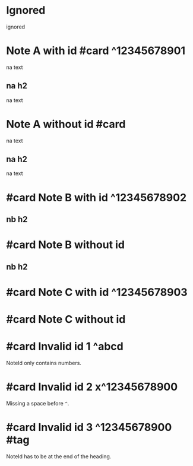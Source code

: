 # Ignored

ignored

# Note A with id #card ^12345678901

na text

## na h2

na text

# Note A without id #card

na text

## na h2

na text

# #card Note B with id ^12345678902

## nb h2

# #card Note B without id

## nb h2

# #card Note C with id ^12345678903

# #card Note C without id

# #card Invalid id 1 ^abcd

NoteId only contains numbers.

# #card Invalid id 2 x^12345678900

Missing a space before `^`.

# #card Invalid id 3 ^12345678900 #tag

NoteId has to be at the end of the heading.

